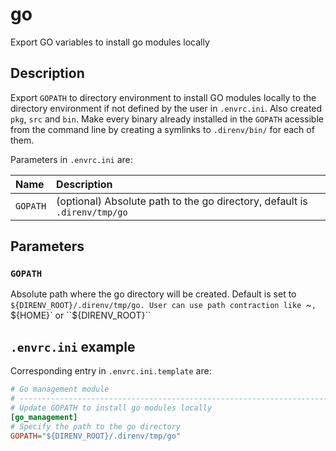 # go
Export GO variables to install go modules locally

## Description

Export `GOPATH` to directory environment to install GO modules locally to
the directory environment if not defined by the user in `.envrc.ini`. Also
created `pkg`, `src` and `bin`. Make every binary already installed in the
`GOPATH` acessible from the command line by creating a symlinks to
`.direnv/bin/` for each of them.

<!-- TODO @rdeville: Write go module management -->

Parameters in `.envrc.ini` are:

<!-- TODO @rdeville: Write go module management in below array -->

<center>

| Name     | Description                                                               |
| :------- | :------------------------------------------------------------------------ |
| `GOPATH` | (optional) Absolute path to the go directory, default is `.direnv/tmp/go` |

</center>

## Parameters

### `GOPATH`

Absolute path where the go directory will be created. Default is set to
`${DIRENV_ROOT}/.direnv/tmp/go. User can use path contraction like `~`,
`${HOME}` or ``${DIRENV_ROOT}``

## `.envrc.ini` example

Corresponding entry in `.envrc.ini.template` are:

```ini
# Go management module
# ------------------------------------------------------------------------------
# Update GOPATH to install go modules locally
[go_management]
# Specify the path to the go directory
GOPATH="${DIRENV_ROOT}/.direnv/tmp/go"
```
